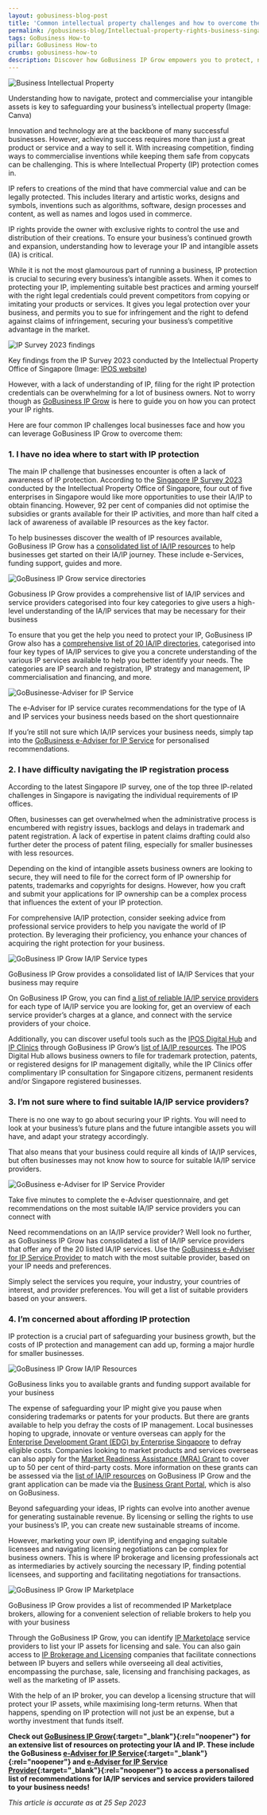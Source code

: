 ```yaml
---
layout: gobusiness-blog-post
title: 'Common intellectual property challenges and how to overcome them'
permalink: /gobusiness-blog/Intellectual-property-rights-business-singapore
tags: GoBusiness How-to
pillar: GoBusiness How-to
crumbs: gobusiness-how-to
description: Discover how GoBusiness IP Grow empowers you to protect, navigate and commercialise your intangible assets for sustained success.
---
```


![Business Intellectual Property](/images/blog/content/ipgrow-cover.png)
<figcaption>Understanding how to navigate, protect and commercialise your intangible assets is key to safeguarding your business’s intellectual property (Image: Canva)</figcaption>

Innovation and technology are at the backbone of many successful businesses. However, achieving success requires more than just a great product or service and a way to sell it. With increasing competition, finding ways to commercialise inventions while keeping them safe from copycats can be challenging. This is where Intellectual Property (IP) protection comes in.

IP refers to creations of the mind that have commercial value and can be legally protected. This includes literary and artistic works, designs and symbols, inventions such as algorithms, software, design processes and content, as well as names and logos used in commerce.

IP rights provide the owner with exclusive rights to control the use and distribution of their creations. To ensure your business’s continued growth and expansion, understanding how to leverage your IP and intangible assets (IA) is critical.

While it is not the most glamourous part of running a business, IP protection is crucial to securing every business’s intangible assets. When it comes to protecting your IP, implementing suitable best practices and arming yourself with the right legal credentials could prevent competitors from copying or imitating your products or services. It gives you legal protection over your business, and permits you to sue for infringement and the right to defend against claims of infringement, securing your business’s competitive advantage in the market. 

![IP Survey 2023 findings](/images/blog/content/ipgrow-2.png)
<figcaption>Key findings from the IP Survey 2023 conducted by the Intellectual Property Office of Singapore (Image: <a href='https://www.ipos.gov.sg/resources/singapore-ip-survey' target='_blank' rel='noopener'>IPOS website</a>)</figcaption>

However, with a lack of understanding of IP, filing for the right IP protection credentials can be overwhelming for a lot of business owners. Not to worry though as [GoBusiness IP Grow](https://www.gobusiness.gov.sg/intellectual-property/ip-grow/types-of-ia-ip-services) is here to guide you on how you can protect your IP rights.

Here are four common IP challenges local businesses face and how you can leverage GoBusiness IP Grow to overcome them:

### 1. I have no idea where to start with IP protection

The main IP challenge that businesses encounter is often a lack of awareness of IP protection. According to the [Singapore IP Survey 2023](https://www.ipos.gov.sg/resources/singapore-ip-survey) conducted by the Intellectual Property Office of Singapore, four out of five enterprises in Singapore would like more opportunities to use their IA/IP to obtain financing. However, 92 per cent of companies did not optimise the subsidies or grants available for their IP activities, and more than half cited a lack of awareness of available IP resources as the key factor.

To help businesses discover the wealth of IP resources available, GoBusiness IP Grow has a [consolidated list of IA/IP resources](https://www.gobusiness.gov.sg/intellectual-property/ip-grow/resources) to help businesses get started on their IA/IP journey. These include e-Services, funding support, guides and more.

![GoBusiness IP Grow service directories](/images/blog/content/ipgrow-3.png)
<figcaption>Gobusiness IP Grow provides a comprehensive list of IA/IP services and service providers categorised into four key categories to give users a high-level understanding of the IA/IP services that may be necessary for their business
</figcaption>

To ensure that you get the help you need to protect your IP, GoBusiness IP Grow also has a [comprehensive list of 20 IA/IP directories](https://www.gobusiness.gov.sg/intellectual-property/ip-grow/types-of-ia-ip-services), categorised into four key types of IA/IP services to give you a concrete understanding of the various IP services available to help you better identify your needs. The categories are IP search and registration, IP strategy and management, IP commercialisation and financing, and more. 

![GoBusinesse-Adviser for IP Service](/images/blog/content/ipgrow-4.png)
<figcaption>The e-Adviser for IP service curates recommendations for the type of IA and IP services your business needs based on the short questionnaire</figcaption>

If you’re still not sure which IA/IP services your business needs, simply tap into the [GoBusiness e-Adviser for IP Service](https://eadviser.gobusiness.gov.sg/ipservice) for personalised recommendations.

### 2. I have difficulty navigating the IP registration process

According to the latest Singapore IP survey, one of the top three IP-related challenges in Singapore is navigating the individual requirements of IP offices.

Often, businesses can get overwhelmed when the administrative process is encumbered with registry issues, backlogs and delays in trademark and patent registration. A lack of expertise in patent claims drafting could also further deter the process of patent filing, especially for smaller businesses with less resources.

Depending on the kind of intangible assets business owners are looking to secure, they will need to file for the correct form of IP ownership for patents, trademarks and copyrights for designs. However, how you craft and submit your applications for IP ownership can be a complex process that influences the extent of your IP protection.

For comprehensive IA/IP protection, consider seeking advice from professional service providers to help you navigate the world of IP protection. By leveraging their proficiency, you enhance your chances of acquiring the right protection for your business.

![GoBusiness IP Grow IA/IP Service types](/images/blog/content/ipgrow-5.png)
<figcaption>GoBusiness IP Grow provides a consolidated list of IA/IP Services that your business may require</figcaption>

On GoBusiness IP Grow, you can find [a list of reliable IA/IP service providers](https://www.gobusiness.gov.sg/intellectual-property/ip-grow/types-of-ia-ip-services) for each type of IA/IP service you are looking for, get an overview of each service provider’s charges at a glance, and connect with the service providers of your choice.

Additionally, you can discover useful tools such as the [IPOS Digital Hub](https://digitalhub.ipos.gov.sg/FAMN/process/IP4SG/MN_Index) and [IP Clinics](https://www.ipos.gov.sg/eservices/ip-clinics) through GoBusiness IP Grow’s [list of IA/IP resources](https://www.gobusiness.gov.sg/intellectual-property/ip-grow/resources). The IPOS Digital Hub allows business owners to file for trademark protection, patents, or registered designs for IP management digitally, while the IP Clinics offer complimentary IP consultation for Singapore citizens, permanent residents and/or Singapore registered businesses.

### 3. I’m not sure where to find suitable IA/IP service providers?

There is no one way to go about securing your IP rights. You will need to look at your business’s future plans and the future intangible assets you will have, and adapt your strategy accordingly.

That also means that your business could require all kinds of IA/IP services, but often businesses may not know how to source for suitable IA/IP service providers.

![GoBusiness e-Adviser for IP Service Provider](/images/blog/content/ipgrow-6.png)
<figcaption>Take five minutes to complete the e-Adviser questionnaire, and get recommendations on the most suitable IA/IP service providers you can connect with</figcaption>

Need recommendations on an IA/IP service provider? Well look no further, as GoBusiness IP Grow has consolidated a list of IA/IP service providers that offer any of the 20 listed IA/IP services. Use the [GoBusiness e-Adviser for IP Service Provider](https://eadviser.gobusiness.gov.sg/ipserviceprovider?src=ipgrow-about) to match with the most suitable provider, based on your IP needs and preferences. 

Simply select the services you require, your industry, your countries of interest, and provider preferences. You will get a list of suitable providers based on your answers. 

### 4. I’m concerned about affording IP protection

IP protection is a crucial part of safeguarding your business growth, but the costs of IP protection and management can add up, forming a major hurdle for smaller businesses. 

![GoBusiness IP Grow IA/IP Resources](/images/blog/content/ipgrow-7.png)
<figcaption>GoBusiness links you to available grants and funding support available for your business</figcaption>

The expense of safeguarding your IP might give you pause when considering trademarks or patents for your products. But there are grants available to help you defray the costs of IP management. Local businesses hoping to upgrade, innovate or venture overseas can apply for the [Enterprise Development Grant (EDG) by Enterprise Singapore](https://www.enterprisesg.gov.sg/financial-support/enterprise-development-grant) to defray eligible costs. Companies looking to market products and services overseas can also apply for the [Market Readiness Assistance (MRA) Grant](https://www.enterprisesg.gov.sg/financial-support/market-readiness-assistance-grant) to cover up to 50 per cent of third-party costs. More information on these grants can be assessed via the [list of IA/IP resources](https://www.gobusiness.gov.sg/intellectual-property/ip-grow/resources) on GoBusiness IP Grow and the grant application can be made via the [Business Grant Portal](https://www.gobusiness.gov.sg/business-grants-portal), which is also on GoBusiness.

Beyond safeguarding your ideas, IP rights can evolve into another avenue for generating sustainable revenue. By licensing or selling the rights to use your business’s IP, you can create new sustainable streams of income.

However, marketing your own IP, identifying and engaging suitable licensees and navigating licensing negotiations can be complex for business owners. This is where IP brokerage and licensing professionals act as intermediaries by actively sourcing the necessary IP, finding potential licensees, and supporting and facilitating negotiations for transactions.

![GoBusiness IP Grow IP Marketplace](/images/blog/content/ipgrow-8.png)
<figcaption>GoBusiness IP Grow provides a list of recommended IP Marketplace brokers, allowing for a convenient selection of reliable brokers to help you with your business</figcaption>

Through the GoBusiness IP Grow, you can identify [IP Marketplace](https://www.gobusiness.gov.sg/intellectual-property/ip-grow/Commercialisation-and-Financing/IP-Marketplace/) service providers to list your IP assets for licensing and sale. You can also gain access to [IP Brokerage and Licensing](https://www.gobusiness.gov.sg/intellectual-property/ip-grow/Commercialisation-and-Financing/IP-Brokerage-and-Licensing/) companies that facilitate connections between IP buyers and sellers while overseeing all deal activities, encompassing the purchase, sale, licensing and franchising packages, as well as the marketing of IP assets.

With the help of an IP broker, you can develop a licensing structure that will protect your IP assets, while maximising long-term returns. When that happens, spending on IP protection will not just be an expense, but a worthy investment that funds itself.

**Check out [GoBusiness IP Grow](https://www.gobusiness.gov.sg/intellectual-property/ip-grow/types-of-ia-ip-services){:target="_blank"}{:rel="noopener"} for an extensive list of resources on protecting your IA and IP. These include the GoBusiness [e-Adviser for IP Service](https://eadviser.gobusiness.gov.sg/ipservice){:target="_blank"}{:rel="noopener"} and [e-Adviser for IP Service Provider](https://eadviser.gobusiness.gov.sg/ipserviceprovider){:target="_blank"}{:rel="noopener"} to access a personalised list of recommendations for IA/IP services and service providers tailored to your business needs!**

<em> This article is accurate as at 25 Sep 2023</em>

